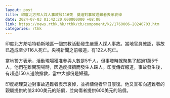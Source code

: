 ```yaml
---
layout: post
title: 印度北方邦人踩人事故致116死　莫迪對事故遇難者表示哀悼
date: 2024-07-03 01:42:20.000000000 +08:00
link: https://news.rthk.hk/rthk/ch/component/k2/1760006-20240703.htm
categories: rthk
---
```


印度北方邦哈特勒斯地區一個宗教活動發生嚴重人踩人事故。當地官員確認，事故已造成至少116人死亡。央視新聞之前報道，有122人死亡。

當地警方表示，活動現場獲准參與人數是5千人，但事發時就聚集了超過1萬5千人，他們在離開現場時，因過度擁擠而發生人踩人。印度傳媒報道，事故發生後，有超過150人送院搶救，當中大部份是婦孺。

印度總理莫迪對事故遇難者表示哀悼，並祈禱傷者早日康復。他又宣布向遇難者的親屬提供約值2400美元的賠償，並向傷者提供600美元的賠償。
